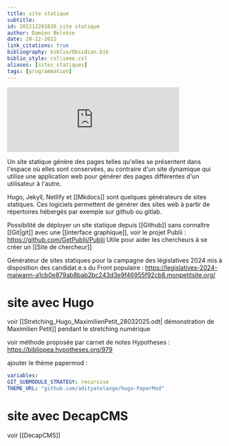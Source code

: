 ```yaml
---
title: site statique
subtitle:
id: 202212281826_site statique
author: Damien Belvèze
date: 28-12-2022
link_citations: true
bibliography: biblio/Obsidian.bib
biblio_style: csl\ieee.csl
aliases: [sites_statiques]
tags: [programmation]
---
```

<iframe src="https://mas.to/@j9t/112608838913878195/embed" class="mastodon-embed" style="max-width: 100%; border: 0" width="400" allowfullscreen="allowfullscreen"></iframe>

Un site statique génère des pages telles qu'elles se présentent dans l'espace où elles sont conservées, au contraire d'un site dynamique qui utilise une application web pour générer des pages différentes d'un utilisateur à l'autre. 

Hugo, Jekyll, Netlify et [[Mkdocs]] sont quelques générateurs de sites statiques. 
Ces logiciels permettent de générer des sites web à partir de répertoires hébergés par exemple sur github ou gitlab. 

Possibilité de déployer un site statique depuis [[Github]] sans connaître [[Git|git]] avec une [[interface graphique]], voir le projet Publii : https://github.com/GetPublii/Publii 
Utile pour aider les chercheurs à se créer un [[Site de chercheur]]

Générateur de sites statiques pour la campagne des législatives 2024 mis à disposition des candidat.e.s du Front populaire : https://legislatives-2024-maiwann-a1cb0e879ab8bab2bc243d3e9f46955f92cb8.monpetitsite.org/

# site avec Hugo 

voir [[Stretching_Hugo_MaximilienPetit_28032025.odt| démonstration de Maximilien Petit]] pendant le stretching numérique

voir méthode proposée par carnet de notes Hypotheses : https://bibliopea.hypotheses.org/979

ajouter le thème papermod : 

```yaml
variables:
GIT_SUBMODULE_STRATEGY: recursive
THEME_URL: "github.com/adityatelange/hugo-PaperMod"
```

# site avec DecapCMS

voir [[DecapCMS]]

